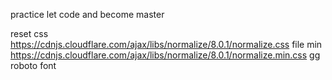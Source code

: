 practice 
let code and become master

reset css https://cdnjs.cloudflare.com/ajax/libs/normalize/8.0.1/normalize.css
file min https://cdnjs.cloudflare.com/ajax/libs/normalize/8.0.1/normalize.min.css
gg roboto font

